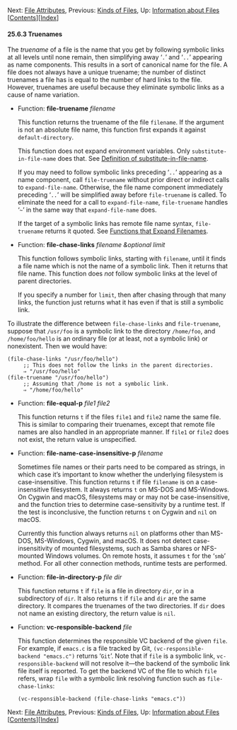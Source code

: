<!-- This is the GNU Emacs Lisp Reference Manual
corresponding to Emacs version 27.2.

Copyright (C) 1990-1996, 1998-2021 Free Software Foundation,
Inc.

Permission is granted to copy, distribute and/or modify this document
under the terms of the GNU Free Documentation License, Version 1.3 or
any later version published by the Free Software Foundation; with the
Invariant Sections being "GNU General Public License," with the
Front-Cover Texts being "A GNU Manual," and with the Back-Cover
Texts as in (a) below.  A copy of the license is included in the
section entitled "GNU Free Documentation License."

(a) The FSF's Back-Cover Text is: "You have the freedom to copy and
modify this GNU manual.  Buying copies from the FSF supports it in
developing GNU and promoting software freedom." -->

<!-- Created by GNU Texinfo 6.7, http://www.gnu.org/software/texinfo/ -->

Next: [File Attributes](File-Attributes.html), Previous: [Kinds of Files](Kinds-of-Files.html), Up: [Information about Files](Information-about-Files.html)   \[[Contents](index.html#SEC_Contents "Table of contents")]\[[Index](Index.html "Index")]

#### 25.6.3 Truenames

The *truename* of a file is the name that you get by following symbolic links at all levels until none remain, then simplifying away ‘`.`’ and ‘`..`’ appearing as name components. This results in a sort of canonical name for the file. A file does not always have a unique truename; the number of distinct truenames a file has is equal to the number of hard links to the file. However, truenames are useful because they eliminate symbolic links as a cause of name variation.

*   Function: **file-truename** *filename*

    This function returns the truename of the file `filename`. If the argument is not an absolute file name, this function first expands it against `default-directory`.

    This function does not expand environment variables. Only `substitute-in-file-name` does that. See [Definition of substitute-in-file-name](File-Name-Expansion.html#Definition-of-substitute_002din_002dfile_002dname).

    If you may need to follow symbolic links preceding ‘`..`’ appearing as a name component, call `file-truename` without prior direct or indirect calls to `expand-file-name`. Otherwise, the file name component immediately preceding ‘`..`’ will be simplified away before `file-truename` is called. To eliminate the need for a call to `expand-file-name`, `file-truename` handles ‘`~`’ in the same way that `expand-file-name` does.

    If the target of a symbolic links has remote file name syntax, `file-truename` returns it quoted. See [Functions that Expand Filenames](File-Name-Expansion.html).

<!---->

*   Function: **file-chase-links** *filename \&optional limit*

    This function follows symbolic links, starting with `filename`, until it finds a file name which is not the name of a symbolic link. Then it returns that file name. This function does *not* follow symbolic links at the level of parent directories.

    If you specify a number for `limit`, then after chasing through that many links, the function just returns what it has even if that is still a symbolic link.

To illustrate the difference between `file-chase-links` and `file-truename`, suppose that `/usr/foo` is a symbolic link to the directory `/home/foo`, and `/home/foo/hello` is an ordinary file (or at least, not a symbolic link) or nonexistent. Then we would have:

    (file-chase-links "/usr/foo/hello")
         ;; This does not follow the links in the parent directories.
         ⇒ "/usr/foo/hello"
    (file-truename "/usr/foo/hello")
         ;; Assuming that /home is not a symbolic link.
         ⇒ "/home/foo/hello"

*   Function: **file-equal-p** *file1 file2*

    This function returns `t` if the files `file1` and `file2` name the same file. This is similar to comparing their truenames, except that remote file names are also handled in an appropriate manner. If `file1` or `file2` does not exist, the return value is unspecified.

<!---->

*   Function: **file-name-case-insensitive-p** *filename*

    Sometimes file names or their parts need to be compared as strings, in which case it’s important to know whether the underlying filesystem is case-insensitive. This function returns `t` if file `filename` is on a case-insensitive filesystem. It always returns `t` on MS-DOS and MS-Windows. On Cygwin and macOS, filesystems may or may not be case-insensitive, and the function tries to determine case-sensitivity by a runtime test. If the test is inconclusive, the function returns `t` on Cygwin and `nil` on macOS.

    Currently this function always returns `nil` on platforms other than MS-DOS, MS-Windows, Cygwin, and macOS. It does not detect case-insensitivity of mounted filesystems, such as Samba shares or NFS-mounted Windows volumes. On remote hosts, it assumes `t` for the ‘`smb`’ method. For all other connection methods, runtime tests are performed.

<!---->

*   Function: **file-in-directory-p** *file dir*

    This function returns `t` if `file` is a file in directory `dir`, or in a subdirectory of `dir`. It also returns `t` if `file` and `dir` are the same directory. It compares the truenames of the two directories. If `dir` does not name an existing directory, the return value is `nil`.

<!---->

*   Function: **vc-responsible-backend** *file*

    This function determines the responsible VC backend of the given `file`. For example, if `emacs.c` is a file tracked by Git, `(vc-responsible-backend "emacs.c")`<!-- /@w --> returns ‘`Git`’. Note that if `file` is a symbolic link, `vc-responsible-backend` will not resolve it—the backend of the symbolic link file itself is reported. To get the backend VC of the file to which `file` refers, wrap `file` with a symbolic link resolving function such as `file-chase-links`:

        (vc-responsible-backend (file-chase-links "emacs.c"))

Next: [File Attributes](File-Attributes.html), Previous: [Kinds of Files](Kinds-of-Files.html), Up: [Information about Files](Information-about-Files.html)   \[[Contents](index.html#SEC_Contents "Table of contents")]\[[Index](Index.html "Index")]
